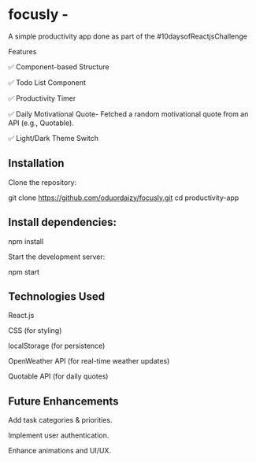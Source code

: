 # focusly - 

A simple productivity app done as part of the #10daysofReactjsChallenge

Features

✅ Component-based Structure

✅ Todo List Component

✅ Productivity Timer

✅ Daily Motivational Quote- Fetched a random motivational quote from an API (e.g., Quotable).

✅ Light/Dark Theme Switch


## Installation

Clone the repository:

git clone https://github.com/oduordaizy/focusly.git
cd productivity-app

## Install dependencies:

npm install

Start the development server:

npm start

## Technologies Used

React.js

CSS (for styling)

localStorage (for persistence)

OpenWeather API (for real-time weather updates)

Quotable API (for daily quotes)

## Future Enhancements

Add task categories & priorities.

Implement user authentication.

Enhance animations and UI/UX.

